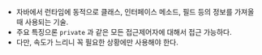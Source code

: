 - 자바에서 런타임에 동적으로 클래스, 인터페이스 메소드, 필드 등의 정보를 가져올때 사용되는 기술.
- 주요 특징으론 `private` 과 같은 모든 접근제어자에 대해서 접근 가능하다.
- 다만, 속도가 느리니 꼭 필요한 상황에만 사용해야 한다.